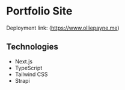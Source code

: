 # Portfolio Site
Deployment link: (https://www.olliepayne.me)

## Technologies
- Next.js
- TypeScript
- Tailwind CSS
- Strapi
